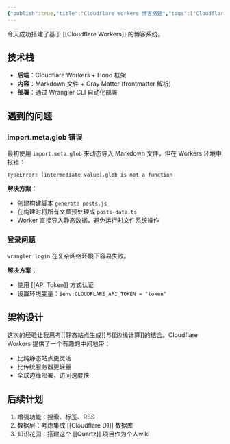 ```yaml
---
{"publish":true,"title":"Cloudflare Workers 博客搭建","tags":["Cloudflare","博客","部署"],"cssclasses":""}
---
```




今天成功搭建了基于 [[Cloudflare Workers]] 的博客系统。

## 技术栈

- **后端**：Cloudflare Workers + Hono 框架
- **内容**：Markdown 文件 + Gray Matter (frontmatter 解析)
- **部署**：通过 Wrangler CLI 自动化部署

## 遇到的问题

### import.meta.glob 错误
最初使用 `import.meta.glob` 来动态导入 Markdown 文件，但在 Workers 环境中报错：
```
TypeError: (intermediate value).glob is not a function
```

**解决方案**：
- 创建构建脚本 `generate-posts.js`
- 在构建时将所有文章预处理成 `posts-data.ts`
- Worker 直接导入静态数据，避免运行时文件系统操作

### 登录问题
`wrangler login` 在复杂网络环境下容易失败。

**解决方案**：
- 使用 [[API Token]] 方式认证
- 设置环境变量：`$env:CLOUDFLARE_API_TOKEN = "token"`

## 架构设计

这次的经验让我思考[[静态站点生成]]与[[边缘计算]]的结合。Cloudflare Workers 提供了一个有趣的中间地带：

- 比纯静态站点更灵活
- 比传统服务器更轻量
- 全球边缘部署，访问速度快

## 后续计划

1. 增强功能：搜索、标签、RSS
2. 数据层：考虑集成 [[Cloudflare D1]] 数据库
3. 知识花园：搭建这个 [[Quartz]] 项目作为个人wiki
